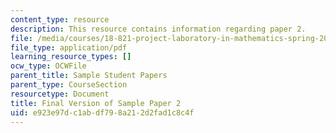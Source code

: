 ```yaml
---
content_type: resource
description: This resource contains information regarding paper 2.
file: /media/courses/18-821-project-laboratory-in-mathematics-spring-2013/e923e97dc1abdf798a212d2fad1c8c4f_MIT18_821S13_paper2-final.pdf
file_type: application/pdf
learning_resource_types: []
ocw_type: OCWFile
parent_title: Sample Student Papers
parent_type: CourseSection
resourcetype: Document
title: Final Version of Sample Paper 2
uid: e923e97d-c1ab-df79-8a21-2d2fad1c8c4f
---
```


